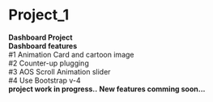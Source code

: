# Project_1
 <b>Dashboard Project</b><br>
    <b>Dashboard features</b><br>
      #1 Animation Card and cartoon image<br>
      #2 Counter-up plugging<br>
      #3 AOS Scroll Animation slider<br>
      #4 Use Bootstrap v-4<br>
   <b>project work in progress..</b> 
   <b>New features comming soon...</b>
    
    
